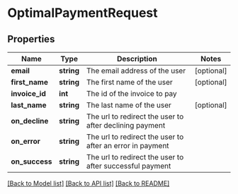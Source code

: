 # OptimalPaymentRequest

## Properties
Name | Type | Description | Notes
------------ | ------------- | ------------- | -------------
**email** | **string** | The email address of the user | [optional] 
**first_name** | **string** | The first name of the user | [optional] 
**invoice_id** | **int** | The id of the invoice to pay | 
**last_name** | **string** | The last name of the user | [optional] 
**on_decline** | **string** | The url to redirect the user to after declining payment | 
**on_error** | **string** | The url to redirect the user to after an error in payment | 
**on_success** | **string** | The url to redirect the user to after successful payment | 

[[Back to Model list]](../README.md#documentation-for-models) [[Back to API list]](../README.md#documentation-for-api-endpoints) [[Back to README]](../README.md)


